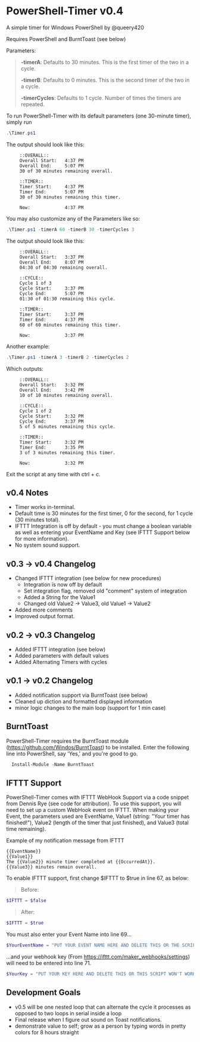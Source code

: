 # PowerShell-Timer v0.4
A simple timer for Windows PowerShell by @queery420

Requires PowerShell and BurntToast (see below)


Parameters:

> **-timerA**: Defaults to 30 minutes. This is the first timer of the two in a cycle.
>
> **-timerB**: Defaults to 0 minutes. This is the second timer of the two in a cycle.
>
> **-timerCycles**: Defaults to 1 cycle. Number of times the timers are repeated.

To run PowerShell-Timer with its default parameters (one 30-minute timer), simply run
```PowerShell
.\Timer.ps1
```
The output should look like this:
```
     ::OVERALL::
     Overall Start:   4:37 PM
     Overall End:     5:07 PM
     30 of 30 minutes remaining overall.

     ::TIMER::
     Timer Start:     4:37 PM
     Timer End:       5:07 PM
     30 of 30 minutes remaining this timer.

     Now:             4:37 PM
```

You may also customize any of the Parameters like so:
```PowerShell
.\Timer.ps1 -timerA 60 -timerB 30 -timerCycles 3 
```
The output should look like this:
```
     ::OVERALL::
     Overall Start:   3:37 PM
     Overall End:     8:07 PM
     04:30 of 04:30 remaining overall.

     ::CYCLE::
     Cycle 1 of 3
     Cycle Start:     3:37 PM
     Cycle End:       5:07 PM
     01:30 of 01:30 remaining this cycle.

     ::TIMER::
     Timer Start:     3:37 PM
     Timer End:       4:37 PM
     60 of 60 minutes remaining this timer.

     Now:             3:37 PM
```
Another example:
```PowerShell
.\Timer.ps1 -timerA 3 -timerB 2 -timerCycles 2
```
Which outputs:
```
     ::OVERALL::
     Overall Start:   3:32 PM
     Overall End:     3:42 PM
     10 of 10 minutes remaining overall.

     ::CYCLE::
     Cycle 1 of 2
     Cycle Start:     3:32 PM
     Cycle End:       3:37 PM
     5 of 5 minutes remaining this cycle.

     ::TIMER::
     Timer Start:     3:32 PM
     Timer End:       3:35 PM
     3 of 3 minutes remaining this timer.

     Now:             3:32 PM
```

Exit the script at any time with ctrl + c.


## v0.4 Notes
- Timer works in-terminal.
- Default time is 30 minutes for the first timer, 0 for the second, for 1 cycle (30 minutes total).
- IFTTT Integration is off by default - you must change a boolean variable as well as entering your EventName and Key (see IFTTT Support below for more information).
- No system sound support.

## v0.3 -> v0.4 Changelog
- Changed IFTTT integration (see below for new procedures)
  - Integration is now off by default
  - Set integration flag, removed old "comment" system of integration
  - Added a String for the Value1
  - Changed old Value2 -> Value3, old Value1 -> Value2
- Added more comments
- Improved output format.

## v0.2 -> v0.3 Changelog
- Added IFTTT integration (see below)
- Added parameters with default values
- Added Alternating Timers with cycles

## v0.1 -> v0.2 Changelog
- Added notification support via BurntToast (see below)
- Cleaned up diction and formatted displayed information
- minor logic changes to the main loop (support for 1 min case)


## BurntToast
PowerShell-Timer requires the BurntToast module (https://github.com/Windos/BurntToast) to be installed. Enter the following line into PowerShell, say 'Yes,' and you're good to go.

```PowerShell
  Install-Module -Name BurntToast
```


## IFTTT Support
PowerShell-Timer comes with IFTTT WebHook Support via a code snippet from Dennis Rye (see code for attribution). To use this support, you will need to set up a custom WebHook event on IFTTT.
When making your Event, the parameters used are EventName, Value1 (string: "Your timer has finished!"), Value2 (length of the timer that just finished), and Value3 (total time remaining).

Example of my notification message from IFTTT
```
{{EventName}}
{{Value1}}
The {{Value2}} minute timer completed at {{OccurredAt}}.
{{Value3}} minutes remain overall.
```

To enable IFTTT support, first change $IFTTT to $true in line 67, as below:
> Before:
```ps1
$IFTTT = $false
```
> After:
```ps1
$IFTTT = $true
```
You must also enter your Event Name into line 69...
```ps1
$YourEventName = "PUT YOUR EVENT NAME HERE AND DELETE THIS OR THE SCRIPT WON'T WORK"
```
...and your webhook key (From https://ifttt.com/maker_webhooks/settings) will need to be entered into line 71.
```ps1
$YourKey = "PUT YOUR KEY HERE AND DELETE THIS OR THIS SCRIPT WON'T WORK"
```


## Development Goals
- v0.5 will be one nested loop that can alternate the cycle it processes as opposed to two loops in serial inside a loop
- Final release when I figure out sound on Toast notifications.
- demonstrate value to self; grow as a person by typing words in pretty colors for 8 hours straight
